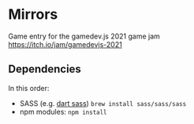 # Mirrors

Game entry for the gamedev.js 2021 game jam https://itch.io/jam/gamedevjs-2021

## Dependencies

In this order:

- SASS (e.g. [dart sass](https://github.com/sass/dart-sass)) `brew install sass/sass/sass`
- npm modules: `npm install`
